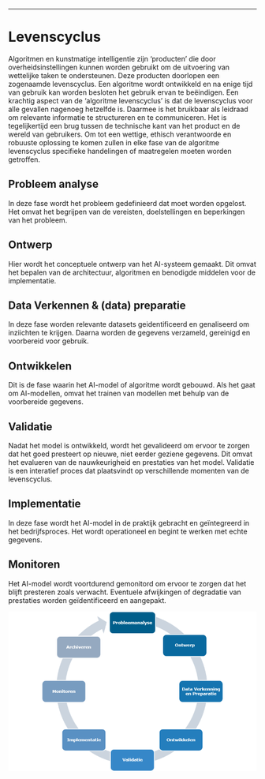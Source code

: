 ---
# Levenscyclus

Algoritmen en kunstmatige intelligentie zijn ‘producten’ die door overheidsinstellingen kunnen worden gebruikt om de uitvoering van wettelijke taken te ondersteunen. Deze producten doorlopen een zogenaamde levenscyclus. Een algoritme wordt ontwikkeld en na enige tijd van gebruik kan worden besloten het gebruik ervan te beëindigen. Een krachtig aspect van de ‘algoritme levenscyclus’ is dat de levenscyclus voor alle gevallen nagenoeg hetzelfde is. Daarmee is het bruikbaar als leidraad om relevante informatie te structureren en  te communiceren. Het is tegelijkertijd een brug tussen de technische kant van het product en de wereld van gebruikers. Om tot een wettige, ethisch verantwoorde en robuuste oplossing te komen zullen in elke fase van de algoritme levenscyclus specifieke handelingen of maatregelen moeten worden getroffen.  

## Probleem analyse
In deze fase wordt het probleem gedefinieerd dat moet worden opgelost. Het omvat het begrijpen van de vereisten, doelstellingen en beperkingen van het probleem.

## Ontwerp
Hier wordt het conceptuele ontwerp van het AI-systeem gemaakt. Dit omvat het bepalen van de architectuur, algoritmen en benodigde middelen voor de implementatie.

## Data Verkennen & (data) preparatie
In deze fase worden relevante datasets geidentificeerd en genaliseerd om inziichten te krijgen. Daarna worden de gegevens verzameld, gereinigd en voorbereid voor gebruik.

## Ontwikkelen
Dit is de fase waarin het AI-model of algoritme wordt gebouwd. Als het gaat om AI-modellen, omvat het trainen van modellen met behulp van de voorbereide gegevens.

## Validatie
Nadat het model is ontwikkeld, wordt het gevalideerd om ervoor te zorgen dat het goed presteert op nieuwe, niet eerder geziene gegevens. Dit omvat het evalueren van de nauwkeurigheid en prestaties van het model. Validatie is een interatief proces dat plaatsvindt op verschillende momenten van de levenscyclus.

## Implementatie
In deze fase wordt het AI-model in de praktijk gebracht en geïntegreerd in het bedrijfsproces. Het wordt operationeel en begint te werken met echte gegevens.

## Monitoren
Het AI-model wordt voortdurend gemonitord om ervoor te zorgen dat het blijft presteren zoals verwacht. Eventuele afwijkingen of degradatie van prestaties worden geïdentificeerd en aangepakt.

  ![Levenscyclus](levenscyclus.png)
